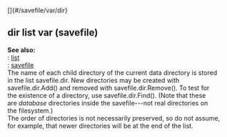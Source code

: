 []{#/savefile/var/dir}    
## dir list var (savefile)    
**See also:**    
:   [list](/ref/list.md)    
:   [savefile](/ref/savefile.md)    
The name of each child directory of the current data directory is stored    
in the list savefile.dir. New directories may be created with    
savefile.dir.Add() and removed with savefile.dir.Remove(). To test for    
the existence of a directory, use savefile.dir.Find(). (Note that these    
are *database* directories inside the savefile---not real directories on    
the filesystem.)    
The order of directories is not necessarily preserved, so do not assume,    
for example, that newer directories will be at the end of the list.  